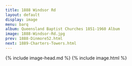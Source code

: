 ```yaml
---
title: 1888 Windsor Rd
layout: default
display: image
menu: barq
album: Queensland Baptist Churches 1851-1960 Album
image: 1888-Windsor-Rd.jpg
prev: 1888-Dinmore52.html
next: 1889-Charters-Towers.html
---
```

{% include image-head.md %}
{% include image.html %}